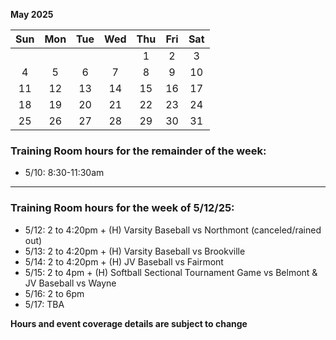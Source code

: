 **May 2025**

|Sun|Mon|Tue|Wed|Thu|Fri|Sat|
|:---:|:---:|:---:|:---:|:---:|:---:|:---:|
|   |   |   |   |1  |2  |3  |
|4  |5  |6  |7  |8  |9  |10 |
|11 |12 |13 |14 |15 |16 |17 |
|18 |19 |20 |21 |22 |23 |24 |
|25 |26 |27 |28 |29 |30 |31 |


### Training Room hours for the remainder of the week:  

* 5/10: 8:30-11:30am
---
### Training Room hours for the week of 5/12/25:  

* 5/12: 2 to 4:20pm + (H) Varsity Baseball vs Northmont (canceled/rained out)
* 5/13: 2 to 4:20pm + (H) Varsity Baseball vs Brookville
* 5/14: 2 to 4:20pm + (H) JV Baseball vs Fairmont
* 5/15: 2 to 4pm + (H) Softball Sectional Tournament Game vs Belmont & JV Baseball vs Wayne
* 5/16: 2 to 6pm
* 5/17: TBA  

**Hours and event coverage details are subject to change**
